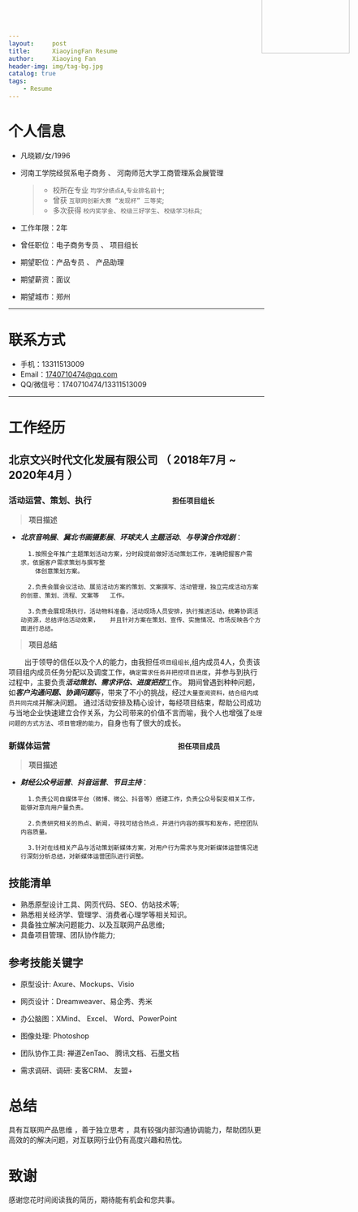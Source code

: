 ```yaml
---
layout:     post
title:      XiaoyingFan Resume
author:     Xiaoying Fan
header-img: img/tag-bg.jpg
catalog: true
tags:
    - Resume
---
```

# 个人信息

 - 凡晓颖/女/1996

 - 河南工学院经贸系电子商务 、 河南师范大学工商管理系会展管理

    > - 校所在专业 ```均学分绩点A```,```专业排名前十```;
    > - 曾获 ```互联网创新大赛 “发现杯” 三等奖```;
    > - 多次获得 ```校内奖学金```、```校级三好学生```、```校级学习标兵```;

 - 工作年限：2年
    <img alt="Xiaoying Fan" src="C:\Users\ShuningWan\Desktop\微信图片_20200720235957.jpg" style="height:220px;width:173px;position:absolute;float:right;right:60px;top:-115px;"/>
 - 曾任职位：电子商务专员 、 项目组长

 - 期望职位：产品专员 、 产品助理

 - 期望薪资：面议

 - 期望城市：郑州

---

# 联系方式
- 手机：13311513009
- Email：1740710474@qq.com
- QQ/微信号：1740710474/13311513009

---

# 工作经历

## 北京文兴时代文化发展有限公司 （ 2018年7月 ~ 2020年4月 ）

### ****活动运营、策划、执行**** &nbsp;&nbsp;&nbsp;&nbsp;&nbsp;&nbsp;&nbsp;&nbsp;&nbsp;&nbsp;&nbsp;&nbsp;&nbsp;&nbsp;&nbsp;&nbsp;&nbsp;&nbsp;&nbsp;&nbsp;&nbsp;&nbsp;&nbsp;&nbsp;&nbsp;&nbsp;&nbsp;&nbsp;&nbsp;&nbsp;&nbsp;&nbsp;&nbsp;&nbsp;&nbsp;&nbsp;&nbsp;&nbsp;&nbsp;&nbsp;````担任项目组长````
>**项目描述**

- ***北京音响展***、***冀北书画摄影展***、***环球夫人 主题活动***、***与导演合作戏剧***：

        1.按照全年推广主题策划活动方案，分时段提前做好活动策划工作，准确把握客户需求，依据客户需求策划与撰写整
          体创意策划方案。
        
        2.负责会展会议活动、展览活动方案的策划、文案撰写、活动管理，独立完成活动方案的创意、策划、流程、文案等   工作。
        
        3.负责会展现场执行，活动物料准备，活动现场人员安排，执行推进活动，统筹协调活动资源，总结评估活动效果，   并且针对方案在策划、宣传、实施情况、市场反映各个方面进行总结。

>**项目总结**

&nbsp;&nbsp;&nbsp;&nbsp;&nbsp;&nbsp;&nbsp;&nbsp;出于领导的信任以及个人的能力，由我担任```项目组组长```,组内成员4人，负责该项目组内成员任务分配以及调度工作，```确定需求任务并把控项目进度```，并参与到执行过程中，主要负责***活动策划、需求评估、进度把控***工作。
期间曾遇到种种问题，如***客户沟通问题、协调问题***等，带来了不小的挑战，经过```大量查阅资料，结合组内成员共同完成```并解决问题。
通过活动安排及精心设计，每经项目结束，帮助公司成功与当地企业快速建立合作关系，为公司带来的价值不言而喻，我个人也增强了```处理问题的方式方法```、```项目管理的能力```，自身也有了很大的成长。



### ****新媒体运营**** &nbsp;&nbsp;&nbsp;&nbsp;&nbsp;&nbsp;&nbsp;&nbsp;&nbsp;&nbsp;&nbsp;&nbsp;&nbsp;&nbsp;&nbsp;&nbsp;&nbsp;&nbsp;&nbsp;&nbsp;&nbsp;&nbsp;&nbsp;&nbsp;&nbsp;&nbsp;&nbsp;&nbsp;&nbsp;&nbsp;&nbsp;&nbsp;&nbsp;&nbsp;&nbsp;&nbsp;&nbsp;&nbsp;&nbsp;&nbsp;&nbsp;&nbsp;&nbsp;&nbsp;&nbsp;&nbsp;&nbsp;&nbsp;&nbsp;&nbsp;&nbsp;&nbsp;&nbsp;&nbsp;&nbsp;&nbsp;&nbsp;&nbsp;&nbsp;&nbsp;&nbsp;&nbsp;&nbsp;&nbsp;````担任项目成员````
>**项目描述**

- ***财经公众号运营***、***抖音运营***、***节目主持***：

        1.负责公司自媒体平台（微博、微公、抖音等）搭建工作，负责公众号裂变相关工作，能够对意向用户量负责。
        
        2.负责研究相关的热点、新闻，寻找可结合热点，并进行内容的撰写和发布，把控团队内容质量。
        
        3.针对在线相关产品与活动策划新媒体方案，对用户行为需求与竞对新媒体运营情况进行深刻分析总结，对新媒体运营团队进行调整。

## 技能清单
- 熟悉原型设计工具、网页代码、SEO、仿站技术等;
- 熟悉相关经济学、管理学、消费者心理学等相关知识。
- 具备独立解决问题能力、以及互联网产品思维;
- 具备项目管理、团队协作能力;

## 参考技能关键字

- 原型设计: Axure、Mockups、Visio

- 网页设计：Dreamweaver、易企秀、秀米

- 办公脑图：XMind、 Excel、 Word、PowerPoint

- 图像处理: Photoshop

- 团队协作工具: 禅道ZenTao、 腾讯文档、石墨文档

- 需求调研、调研: 麦客CRM、 友盟+


# 总结

具有互联网产品思维 ，善于独立思考 ，具有较强内部沟通协调能力，帮助团队更高效的的解决问题，对互联网行业仍有高度兴趣和热忱。



# 致谢
感谢您花时间阅读我的简历，期待能有机会和您共事。
